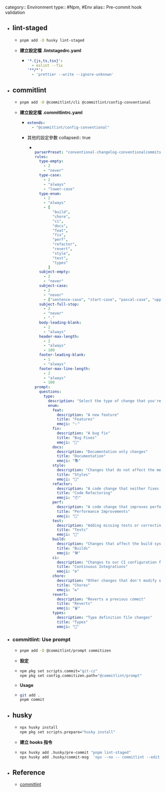category:: Environment
type:: #Npm, #Env
alias:: Pre-commit hook validation

- ## lint-staged
	- ```bash
	  pnpm add -D husky lint-staged
	  ```
	- **建立設定檔 .lintstagedrc.yaml**
		- ```yaml
		  '*.{js,ts,tsx}':
		    - eslint --fix
		  '**/*':
		    - 'prettier --write --ignore-unknown'
		  
		  ```
- ## commitlint
	- ```bash
	  pnpm add -D @commitlint/cli @commitlint/config-conventional
	  ```
	- **建立設定檔 .commitlintrc.yaml**
		- ```yaml
		  extends:
		    - "@commitlint/config-conventional"
		  ```
		- 其他的設定參數
		  collapsed:: true
			- ```yaml
			  
			  parserPreset: "conventional-changelog-conventionalcommits"
			  rules:
			    type-empty:
			      - 2
			      - "never"
			    type-case:
			      - 2
			      - "always"
			      - "lower-case"
			    type-enum:
			      - 2
			      - "always"
			      - [
			          "build",
			          "chore",
			          "ci",
			          "docs",
			          "feat",
			          "fix",
			          "perf",
			          "refactor",
			          "revert",
			          "style",
			          "test",
			          "types"
			        ]
			    subject-empty:
			      - 2
			      - "never"
			    subject-case:
			      - 2
			      - "never"
			      - ["sentence-case", "start-case", "pascal-case", "upper-case"]
			    subject-full-stop:
			      - 2
			      - "never"
			      - "."
			    body-leading-blank:
			      - 2
			      - "always"
			    header-max-length:
			      - 2
			      - "always"
			      - 100
			    footer-leading-blank:
			      - 1
			      - "always"
			    footer-max-line-length:
			      - 2
			      - "always"
			      - 100
			  prompt:
			    questions:
			      type:
			        description: "Select the type of change that you're committing"
			        enum:
			          feat:
			            description: "A new feature"
			            title: "Features"
			            emoji: "✨"
			          fix:
			            description: "A bug fix"
			            title: "Bug Fixes"
			            emoji: "🐛"
			          docs:
			            description: "Documentation only changes"
			            title: "Documentation"
			            emoji: "📚"
			          style:
			            description: "Changes that do not affect the meaning of the code (white-space, formatting, missing semi-colons, etc)"
			            title: "Styles"
			            emoji: "💎"
			          refactor:
			            description: "A code change that neither fixes a bug nor adds a feature"
			            title: "Code Refactoring"
			            emoji: "📦"
			          perf:
			            description: "A code change that improves performance"
			            title: "Performance Improvements"
			            emoji: "🚀"
			          test:
			            description: "Adding missing tests or correcting existing tests"
			            title: "Tests"
			            emoji: "🚨"
			          build:
			            description: "Changes that affect the build system or external dependencies (example scopes: gulp, broccoli, npm)"
			            title: "Builds"
			            emoji: "🛠"
			          ci:
			            description: "Changes to our CI configuration files and scripts (example scopes: Travis, Circle, BrowserStack, SauceLabs)"
			            title: "Continuous Integrations"
			            emoji: "⚙️"
			          chore:
			            description: "Other changes that don't modify src or test files"
			            title: "Chores"
			            emoji: "♻️"
			          revert:
			            description: "Reverts a previous commit"
			            title: "Reverts"
			            emoji: "🗑"
			          types:
			            description: "Type definition file changes"
			            title: "Types"
			            emoji: "🌟"
			  ```
- ### commitlint: Use prompt
	- ```bash
	  pnpm add -D @commitlint/prompt commitizen
	  ```
	- **設定**
	- ```bash
	  npm pkg set scripts.commit="git-cz"
	  npm pkg set config.commitizen.path="@commitlint/prompt"
	  ```
	- **Usage**
	- ```bash
	  git add .
	  pnpm commit
	  ```
- ## husky
	- ```bash
	  npx husky install
	  npm pkg set scripts.prepare="husky install"
	  ```
	- **建立 hooks 指令**
	- ```bash
	  npx husky add .husky/pre-commit "pnpm lint-staged"
	  npx husky add .husky/commit-msg  'npx --no -- commitlint --edit ${1}'
	  ```
- ## Reference
	- [commitlint](https://github.com/conventional-changelog/commitlint)